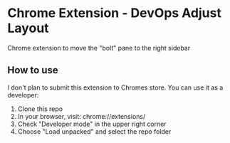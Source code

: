 # Chrome Extension - DevOps Adjust Layout

Chrome extension to move the "bolt" pane to the right sidebar

## How to use

I don't plan to submit this extension to Chromes store. You can use it as a developer:

1. Clone this repo
1. In your browser, visit: chrome://extensions/
1. Check "Developer mode" in the upper right corner
1. Choose "Load unpacked" and select the repo folder